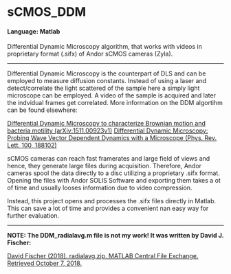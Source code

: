 # sCMOS_DDM
#### Language: Matlab
Differential Dynamic Microscopy algorithm, that works with videos in proprietary format (.sifx) of Andor sCMOS cameras (Zyla).

---
Differential Dynamic Microscopy is the counterpart of DLS and can be employed to measure diffusion constants. Instead of using a laser and detect/correlate the light scattered of the sample here a simply light microscope can be employed. A video of the sample is acquired and later the indvidual frames get correlated. More information on the DDM algortihm can be found elsewhere:

[Differential Dynamic Microscopy to characterize Brownian motion and bacteria motility (arXiv:1511.00923v1)](https://arxiv.org/abs/1511.00923v1)
[Differential Dynamic Microscopy: Probing Wave Vector Dependent Dynamics with a Microscope (Phys. Rev. Lett. 100, 188102)](https://journals.aps.org/prl/abstract/10.1103/PhysRevLett.100.188102)


sCMOS cameras can reach fast framerates and large field of views and hence, they generate large files during acquisition. Therefore, Andor cameras spool the data directly to a disc utilizing a proprietary .sifx format. Opening the files with Andor SOLIS Software and exporting them takes a ot of time and usually looses information due to video compression.

Instead, this project opens and processes the .sifx files directly in Matlab. This can save a lot of time and provides a convenient nan easy way for further evaluation.

---
**NOTE: The DDM_radialavg.m file is not my work! It was written by David J. Fischer:**

[David Fischer (2018). radialavg.zip, MATLAB Central File Exchange. Retrieved October 7, 2018.](https://www.mathworks.com/matlabcentral/fileexchange/46468-radialavg-zip)
